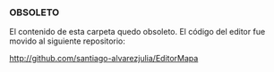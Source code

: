 ### OBSOLETO

El contenido de esta carpeta quedo obsoleto. El código del editor fue movido
al siguiente repositorio:

http://github.com/santiago-alvarezjulia/EditorMapa

